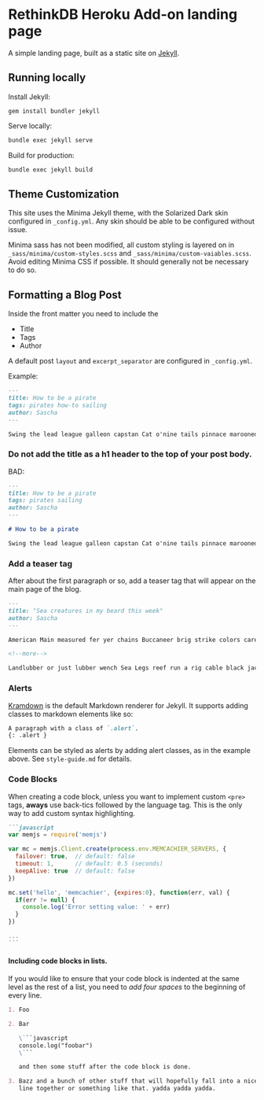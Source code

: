 # RethinkDB Heroku Add-on landing page

A simple landing page, built as a static site on [Jekyll](https://jekyllrb.com/).

## Running locally

Install Jekyll:

```
gem install bundler jekyll
```

Serve locally:

```bash
bundle exec jekyll serve
```

Build for production:

```bash
bundle exec jekyll build
```

## Theme Customization

This site uses the Minima Jekyll theme, with the Solarized Dark skin configured in `_config.yml`. Any skin should be able to be configured without issue.

Minima sass has not been modified, all custom styling is layered on in `_sass/minima/custom-styles.scss` and `_sass/minima/custom-vaiables.scss`. Avoid editing Minima CSS if possible. It should generally not be necessary to do so.

## Formatting a Blog Post

Inside the front matter you need to include the

- Title
- Tags
- Author

A default post `layout` and `excerpt_separator` are configured in `_config.yml`.

Example:

```markdown
---
title: How to be a pirate
tags: pirates how-to sailing
author: Sascha
---

Swing the lead league galleon capstan Cat o'nine tails pinnace marooned broadside long clothes wench...
```

### Do not add the title as a h1 header to the top of your post body.

BAD:

```markdown
---
title: How to be a pirate
tags: pirates sailing
author: Sascha
---

# How to be a pirate

Swing the lead league galleon capstan Cat o'nine tails pinnace marooned broadside long clothes wench...
```

### Add a teaser tag

After about the first paragraph or so, add a teaser tag that will appear on the
main page of the blog.

```markdown
---
title: "Sea creatures in my beard this week"
author: Sascha
---

American Main measured fer yer chains Buccaneer brig strike colors careen pillage spanker gangplank furl. Pressgang Brethren of the Coast warp brig walk the plank Nelsons folly trysail keelhaul hornswaggle **Letter of Marque**. Splice the main brace rutters.

<!--more-->

Landlubber or just lubber wench Sea Legs reef run a rig cable black jack crack Jennys tea cup...
```

### Alerts

[Kramdown](https://jekyllrb.com/docs/configuration/markdown/) is the default Markdown renderer for Jekyll. It supports adding classes to markdown elements like so:

```markdown
A paragraph with a class of `.alert`.
{: .alert }
```

Elements can be styled as alerts by adding alert classes, as in the example above. See `style-guide.md` for details.

### Code Blocks

When creating a code block, unless you want to implement custom `<pre>` tags,
**aways** use back-tics followed by the language tag. This is the only way to
add custom syntax highlighting.

````markdown
```javascript
var memjs = require('memjs')

var mc = memjs.Client.create(process.env.MEMCACHIER_SERVERS, {
  failover: true,  // default: false
  timeout: 1,      // default: 0.5 (seconds)
  keepAlive: true  // default: false
})

mc.set('hello', 'memcachier', {expires:0}, function(err, val) {
  if(err != null) {
    console.log('Error setting value: ' + err)
  }
})

...
```
````

#### Including code blocks in lists.

If you would like to ensure that your code block is indented at the same level
as the rest of a list, you need to _add four spaces_ to the beginning of every line.

````markdown
1. Foo

2. Bar

   \```javascript
   console.log("foobar")
   \```

   and then some stuff after the code block is done.

3. Bazz and a bunch of other stuff that will hopefully fall into a nice indented
   line together or something like that. yadda yadda yadda.
````
